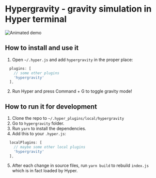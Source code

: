 # Hypergravity - gravity simulation in Hyper terminal

![Animated demo](https://user-images.githubusercontent.com/3110813/35337934-d11d8afc-011c-11e8-9131-6c0bf23ec669.gif)

## How to install and use it

1. Open `~/.hyper.js` and add `hypergravity` in the proper place:
```js
  plugins: [
    // some other plugins
    'hypergravity'
  ],
```
2. Run Hyper and press Command + G to toggle gravity mode!

## How to run it for development

1. Clone the repo to `~/.hyper_plugins/local/hypergravity`
2. Go to `hypergravity` folder.
3. Run `yarn` to install the dependencies.
4. Add this to your `.hyper.js`:
```js
  localPlugins: [
    // maybe some other local plugins
    'hypergravity'
  ],
```
5. After each change in source files, run `yarn build` to rebuild `index.js` which is in fact loaded by Hyper.
